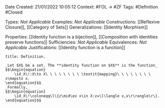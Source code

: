 <br />
<br />

Date Created: 21/01/2022 10:05:12
Context: #FOL $\to$ #ZF
Tags: #Definition #Closed 

Types: _Not Applicable_
Examples: _Not Applicable_ 
Constructions: [[Reflexive Closure]], [[Category of Sets]]
Generalizations: [[Identity Morphism]]

Properties: [[Identity function is a bijection]], [[Composition with identities preserve functions]]
Sufficiencies: _Not Applicable_
Equivalences: _Not Applicable_
Justifications: [[Identity function is a function]]

``` ad-Definition
title: Definition.

_Let $X$ be a set. The **identity function on $X$** is the function_
$$\begin{equation}
    \id_X\!:X\to X\ \ \ \ \ \ \ \ \textit{mapping}\ \ \ \ \ \ \ \ x\mapsto x.
\end{equation}$$
_Formally,_
$$\begin{equation}
    \id_X\!\coloneqq\l\{z\mid\ex x\in X:z=\l\langle x,x\r\rangle\r\}.
\end{equation}$$

```
